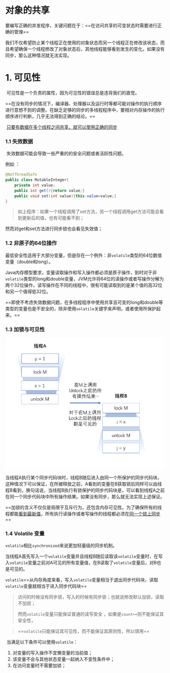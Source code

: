 # 对象的共享

​	要编写正确的并发程序，关键问题在于：==在访问共享的可变状态时需要进行正确的管理==

​	我们不仅希望防止某个线程正在使用的对象状态而另一个线程正在修改该状态，而且希望确保一个线程修改了对象状态后，其他线程能够看到发生的变化。如果没有同步，那么这种情况就无法实现。

# 1. 可见性

​	可见性是一个负责的属性，因为可见性的错误总是违背我们的直觉。

​	==在没有同步的情况下，编译器、处理器以及运行时等都可能对操作的执行顺序进行意想不到的调整。在缺乏足够的同步的多线程程序中，要相对内存操作的执行顺序进行判断，几乎无法得到正确的结论。==

​	<u>只要有数据在多个线程之间共享，就可以使用正确的同步</u>

### 1.1 失效数据

​	失效数据可能会导致一些严重的的安全问题或者活跃性问题。

例如 ：

```java
@NotThreadSafe
public class MutableInteger{
    private int value;
    public int get(){return value;}
    public void set(int value){this.value=value;}
}
```

> 如上程序：如果一个线程调用了set方法，另一个线程调用get方法可能会看到更新后的值，也有可能看不到；

然而对get和set方法进行同步锁也会看见失效值；

### 1.2 非原子的64位操作

​	最低安全性适用于大部分变量，但是存在一个例外：非`volatile`类型的64位数值变量（double和long）。

​	Java内存模型要求，变量读取操作和写入操作都必须是原子操作，到时对于非`volatile`类型的long和double变量，JVM允许将64位的读操作或者写操作分解为两个32位操作，读写操作在不同的线程中，很有可能读取到的是某个值的高32位和另一个值得低32位。

​	==即使不考虑失效数据问题，在多线程程序中使用共享且可变的long和double等类型的变量也是不安全的，除非使用`volatile`关键字来声明，或者使用所保护起来。==

### 1.3 加锁与可见性

![1564649440188](assets/1564649440188.png)

​	当线程A执行某个同步代码块时，线程B随后进入由同一个所保护的同步代码块，这种情况下可以保证，在所被释放之前，A看到的变量在B获取锁后同样可以由线程B看到，换句话说，当线程B执行有锁保护的同步代码块是，可以看到线程A之前在同一个同步代码块中所有操作结果。如果没有同步，那么就无法实现上述保证。

​	==加锁的含义不仅仅是局限于互斥行为，还包含内存可见性。为了确保所有的线程都能<u>看到最新值</u>，所有执行读操作或者写操作的线程都必须在<u>同一个锁上同步</u>==

### 1.4 Volatile 变量

​	`volatile`相比`synchronized`来说更加轻量级的同步机制。

​	当线程A首先写入一个`volatile`变量并且线程B随后读取该`volatile`变量时，在写入`volatile`变量之前对A可见的所有变量值，在B读取了`volatile`变量后，对B也是可见的。

​	`volatile`==从内存角度来看，写入`volatile`变量相当于退出同步代码块，读取`volatile`变量就相当于进入同步代码块==

> 访问的时候没有同步锁，写入的时候有同步锁；也就说修改默认加锁，读取不加锁；
>
> 然而`volatile`变量只能保证普通的读写安全 ，如果是`count++`则不能保证其安全性，

> ==`volatile`只能保证其可见性，而不能保证其原则性，所以慎用==

​	当满足以下条件可以使用`volatile`：

1. 对变量的写入操作不宜懒变量的当前值；
2. 该变量不会与其他状态变量一起纳入不变性条件中；
3. 在访问变量时不需要加锁；

